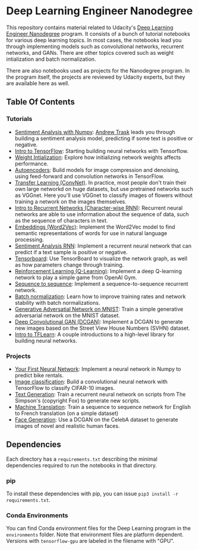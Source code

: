 # Deep Learning Engineer Nanodegree

This repository contains material related to Udacity's [Deep Learning Engineer Nanodegree](https://www.udacity.com/course/deep-learning-nanodegree-foundation--nd101) program. It consists of a bunch of tutorial notebooks for various deep learning topics. In most cases, the notebooks lead you through implementing models such as convolutional networks, recurrent networks, and GANs. There are other topics covered such as weight intialization and batch normalization.

There are also notebooks used as projects for the Nanodegree program. In the program itself, the projects are reviewed by Udacity experts, but they are available here as well.

## Table Of Contents

### Tutorials

* [Sentiment Analysis with Numpy](https://github.com/thomasdunlap/deep-learning/tree/master/sentiment-network): [Andrew Trask](http://iamtrask.github.io/) leads you through building a sentiment analysis model, predicting if some text is positive or negative.
* [Intro to TensorFlow](https://github.com/thomasdunlap/deep-learning/tree/master/intro-to-tensorflow): Starting building neural networks with Tensorflow.
* [Weight Intialization](https://github.com/thomasdunlap/deep-learning/tree/master/weight-initialization): Explore how initializing network weights affects performance.
* [Autoencoders](https://github.com/thomasdunlap/deep-learning/tree/master/autoencoder): Build models for image compression and denoising, using feed-forward and convolution networks in TensorFlow.
* [Transfer Learning (ConvNet)](https://github.com/thomasdunlap/deep-learning/tree/master/transfer-learning). In practice, most people don't train their own large networkd on huge datasets, but use pretrained networks such as VGGnet. Here you'll use VGGnet to classify images of flowers without training a network on the images themselves.
* [Intro to Recurrent Networks (Character-wise RNN)](https://github.com/thomasdunlap/deep-learning/tree/master/intro-to-rnns): Recurrent neural networks are able to use information about the sequence of data, such as the sequence of characters in text.
* [Embeddings (Word2Vec)](https://github.com/thomasdunlap/deep-learning/tree/master/embeddings): Implement the Word2Vec model to find semantic representations of words for use in natural language processing.
* [Sentiment Analysis RNN](https://github.com/thomasdunlap/deep-learning/tree/master/sentiment-rnn): Implement a recurrent neural network that can predict if a text sample is positive or negative.
* [Tensorboard](https://github.com/thomasdunlap/deep-learning/tree/master/tensorboard): Use TensorBoard to visualize the network graph, as well as how parameters change through training.
* [Reinforcement Learning (Q-Learning)](https://github.com/thomasdunlap/deep-learning/tree/master/reinforcement): Implement a deep Q-learning network to play a simple game from OpenAI Gym.
* [Sequence to sequence](https://github.com/thomasdunlap/deep-learning/tree/master/seq2seq): Implement a sequence-to-sequence recurrent network.
* [Batch normalization](https://github.com/thomasdunlap/deep-learning/tree/master/batch-norm): Learn how to improve training rates and network stability with batch normalizations.
* [Generative Adversatial Network on MNIST](https://github.com/thomasdunlap/deep-learning/tree/master/gan_mnist): Train a simple generative adversarial network on the MNIST dataset.
* [Deep Convolutional GAN (DCGAN)](https://github.com/thomasdunlap/deep-learning/tree/master/dcgan-svhn): Implement a DCGAN to generate new images based on the Street View House Numbers (SVHN) dataset.
* [Intro to TFLearn](https://github.com/thomasdunlap/deep-learning/tree/master/intro-to-tflearn): A couple introductions to a high-level library for building neural networks.

### Projects

* [Your First Neural Network](https://github.com/thomasdunlap/deep-learning/tree/master/first-neural-network): Implement a neural network in Numpy to predict bike rentals.
* [Image classification](https://github.com/thomasdunlap/deep-learning/tree/master/image-classification): Build a convolutional neural network with TensorFlow to classify CIFAR-10 images.
* [Text Generation](https://github.com/thomasdunlap/deep-learning/tree/master/tv-script-generation): Train a recurrent neural network on scripts from The Simpson's (copyright Fox) to generate new scripts.
* [Machine Translation](https://github.com/thomasdunlap/deep-learning/tree/master/language-translation): Train a sequence to sequence network for English to French translation (on a simple dataset)
* [Face Generation](https://github.com/thomasdunlap/deep-learning/tree/master/face_generation): Use a DCGAN on the CelebA dataset to generate images of novel and realistic human faces.


## Dependencies

Each directory has a `requirements.txt` describing the minimal dependencies required to run the notebooks in that directory.

### pip

To install these dependencies with pip, you can issue `pip3 install -r requirements.txt`.

### Conda Environments

You can find Conda environment files for the Deep Learning program in the `environments` folder. Note that environment files are platform dependent. Versions with `tensorflow-gpu` are labeled in the filename with "GPU".
